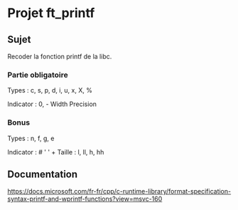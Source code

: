 # Projet ft_printf

## Sujet
Recoder la fonction printf de la libc.

### Partie obligatoire
Types : c, s, p, d, i, u, x, X, %

Indicator : 0, -
Width
Precision

### Bonus
Types : n, f, g, e

Indicator : # ' ' +
Taille : l, ll, h, hh

## Documentation
https://docs.microsoft.com/fr-fr/cpp/c-runtime-library/format-specification-syntax-printf-and-wprintf-functions?view=msvc-160